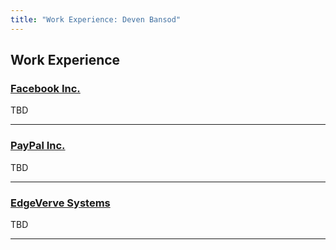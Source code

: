 ```yaml
---
title: "Work Experience: Deven Bansod"
---
```


## Work Experience

### [Facebook Inc.](https://facebook.com)

TBD

<hr />

### [PayPal Inc.](https://paypal.com)

TBD

<hr />

### [EdgeVerve Systems](https://edgeverve.com)

TBD

<hr />